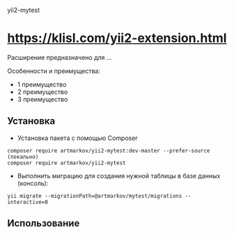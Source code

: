 yii2-mytest

https://klisl.com/yii2-extension.html
=================


Расширение предназначено для ...

Особенности и преимущества:

*	1 преимущество
*	2 преимущество
*	3 преимущество


  
Установка
------------------
* Установка пакета с помощью Composer
```
composer require artmarkov/yii2-mytest:dev-master --prefer-source (локально)
composer require artmarkov/yii2-mytest
```

* Выполнить миграцию для создания нужной таблицы в базе данных (консоль):
```
yii migrate --migrationPath=@artmarkov/mytest/migrations --interactive=0
```

Использование
------------------
